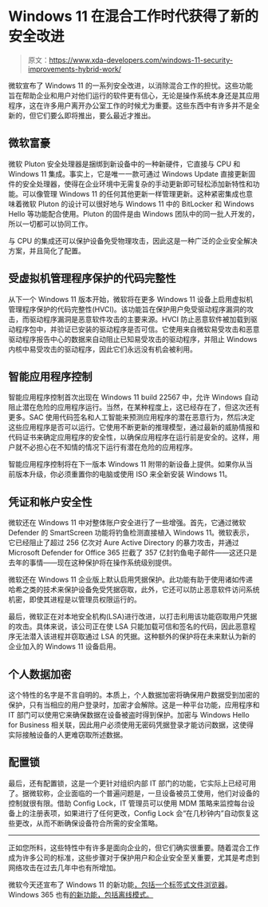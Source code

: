 # Windows 11 在混合工作时代获得了新的安全改进

> 原文：<https://www.xda-developers.com/windows-11-security-improvements-hybrid-work/>

微软宣布了 Windows 11 的一系列安全改进，以消除混合工作的担忧。这些功能旨在帮助企业和用户对他们运行的软件更有信心，无论是操作系统本身还是其应用程序，这在许多用户离开办公室工作的时候尤为重要。这些东西中有许多并不是全新的，但它们要么即将推出，要么最近才推出。

## 微软富豪

微软 Pluton 安全处理器是捆绑到新设备中的一种新硬件，它直接与 CPU 和 Windows 11 集成。事实上，它是唯一一款可通过 Windows Update 直接更新固件的安全处理器，使得在企业环境中无需复杂的手动更新即可轻松添加新特性和功能。可以像管理 Windows 11 的任何其他更新一样管理更新。这种紧密集成也意味着微软 Pluton 的设计可以很好地与 Windows 11 中的 BitLocker 和 Windows Hello 等功能配合使用。Pluton 的固件是由 Windows 团队中的同一批人开发的，所以一切都可以协同工作。

与 CPU 的集成还可以保护设备免受物理攻击，因此这是一种广泛的企业安全解决方案，并且简化了配置。

## 受虚拟机管理程序保护的代码完整性

从下一个 Windows 11 版本开始，微软将在更多 Windows 11 设备上启用虚拟机管理程序保护的代码完整性(HVCI)。该功能旨在保护用户免受驱动程序漏洞的攻击，而驱动程序漏洞是恶意软件攻击的主要来源。HVCI 防止恶意软件被加载到驱动程序包中，并验证已安装的驱动程序是否可信。它使用来自微软易受攻击和恶意驱动程序报告中心的数据来自动阻止已知易受攻击的驱动程序，并阻止 Windows 内核中易受攻击的驱动程序，因此它们永远没有机会被利用。

## 智能应用程序控制

智能应用程序控制首次出现在 Windows 11 build 22567 中，允许 Windows 自动阻止潜在危险的应用程序运行。当然，在某种程度上，这已经存在了，但这次还有更多。SAC 使用代码签名和人工智能来预测应用程序的潜在恶意行为，然后决定这些应用程序是否可以运行。它使用不断更新的推理模型，通过最新的威胁情报和代码证书来确定应用程序的安全性，以确保应用程序在运行前是安全的。这样，用户就不必担心在不知情的情况下运行有潜在危险的应用程序。

智能应用程序控制将在下一版本 Windows 11 附带的新设备上提供。如果你从当前版本升级，你必须重置你的电脑或使用 ISO 来全新安装 Windows 11。

## 凭证和帐户安全性

微软还在 Windows 11 中对整体账户安全进行了一些增强。首先，它通过微软 Defender 的 SmartScreen 功能将钓鱼检测直接植入 Windows 11。微软表示，它已经阻止了超过 256 亿次对 Aure Active Directory 的暴力攻击，并通过 Microsoft Defender for Office 365 拦截了 357 亿封钓鱼电子邮件——这还只是去年的事情——现在这种保护将在操作系统级别提供。

微软还在 Windows 11 企业版上默认启用凭据保护。此功能有助于使用诸如传递哈希之类的技术来保护设备免受凭据窃取，此外，它还可以防止恶意软件访问系统机密，即使其进程是以管理员权限运行的。

最后，微软正在对本地安全机构(LSA)进行改进，以打击利用该功能窃取用户凭据的攻击。具体来说，该公司正在使 LSA 只能加载可信和签名的代码，因此恶意程序无法潜入该进程并窃取通过 LSA 的凭据。这种额外的保护将在未来默认为新的企业加入的 Windows 11 设备启用。

## 个人数据加密

这个特性的名字是不言自明的。本质上，个人数据加密将确保用户数据受到加密的保护，只有当相应的用户登录时，加密才会解除。这是一种平台功能，应用程序和 IT 部门可以使用它来确保数据在设备被盗时得到保护。加密与 Windows Hello for Business 相关联，因此用户必须使用无密码凭据登录才能访问数据，这使得实际接触设备的人更难窃取所述数据。

## 配置锁

最后，还有配置锁，这是一个更针对组织内部 IT 部门的功能，它实际上已经可用了。据微软称，企业面临的一个普遍问题是，一旦设备被员工使用，他们对设备的控制就很有限。借助 Config Lock，IT 管理员可以使用 MDM 策略来监控每台设备上的注册表项，如果进行了任何更改，Config Lock 会“在几秒钟内”自动恢复这些更改，从而不断确保设备符合所需的安全策略。

* * *

正如您所料，这些特性中有许多是面向企业的，但它们确实很重要。随着混合工作成为许多公司的标准，这些步骤对于保护用户和企业安全至关重要，尤其是考虑到网络攻击在过去几年中也有所增加。

微软今天还宣布了 Windows 11 的新功能[，包括一个标签式文件浏览器](https://www.xda-developers.com/microsoft-unveils-tabbed-file-explorer/)。Windows 365 也有[的新功能，包括离线模式。](https://www.xda-developers.com/microsoft-windows-365-boot-switch-offline/)